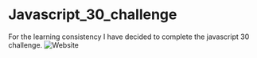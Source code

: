 # Javascript_30_challenge
For the learning consistency I have decided to complete the javascript 30 challenge.
![Website](https://javascript30.com/)
